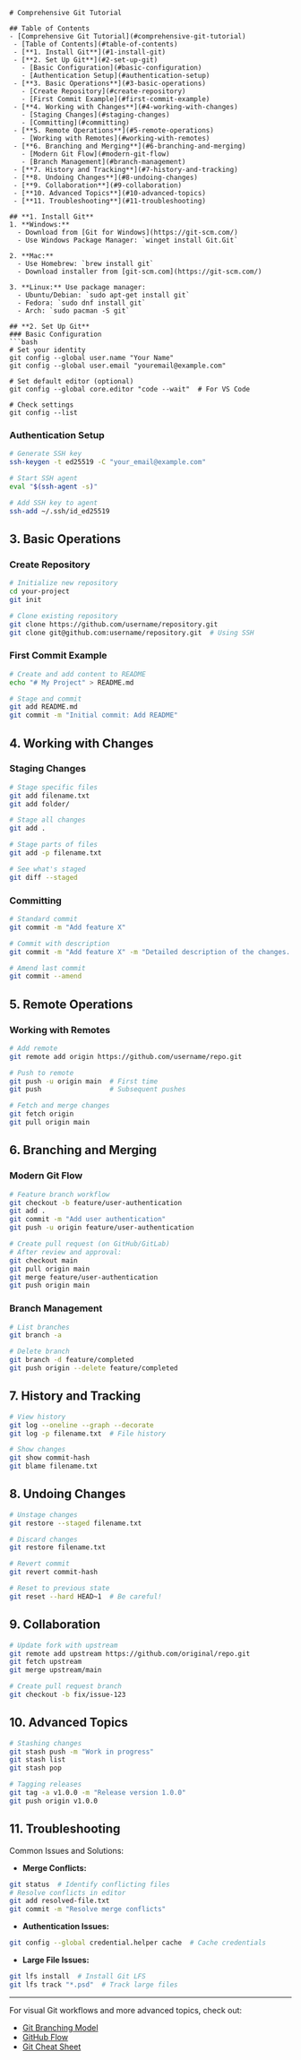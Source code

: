 

```
# Comprehensive Git Tutorial

## Table of Contents
- [Comprehensive Git Tutorial](#comprehensive-git-tutorial)
 - [Table of Contents](#table-of-contents)
 - [**1. Install Git**](#1-install-git)
 - [**2. Set Up Git**](#2-set-up-git)
   - [Basic Configuration](#basic-configuration)
   - [Authentication Setup](#authentication-setup)
 - [**3. Basic Operations**](#3-basic-operations)
   - [Create Repository](#create-repository)
   - [First Commit Example](#first-commit-example)
 - [**4. Working with Changes**](#4-working-with-changes)
   - [Staging Changes](#staging-changes)
   - [Committing](#committing)
 - [**5. Remote Operations**](#5-remote-operations)
   - [Working with Remotes](#working-with-remotes)
 - [**6. Branching and Merging**](#6-branching-and-merging)
   - [Modern Git Flow](#modern-git-flow)
   - [Branch Management](#branch-management)
 - [**7. History and Tracking**](#7-history-and-tracking)
 - [**8. Undoing Changes**](#8-undoing-changes)
 - [**9. Collaboration**](#9-collaboration)
 - [**10. Advanced Topics**](#10-advanced-topics)
 - [**11. Troubleshooting**](#11-troubleshooting)

## **1. Install Git**
1. **Windows:**
  - Download from [Git for Windows](https://git-scm.com/)
  - Use Windows Package Manager: `winget install Git.Git`

2. **Mac:**
  - Use Homebrew: `brew install git`
  - Download installer from [git-scm.com](https://git-scm.com/)

3. **Linux:** Use package manager:
  - Ubuntu/Debian: `sudo apt-get install git`
  - Fedora: `sudo dnf install git`
  - Arch: `sudo pacman -S git`

## **2. Set Up Git**
### Basic Configuration
```bash
# Set your identity
git config --global user.name "Your Name"
git config --global user.email "youremail@example.com"

# Set default editor (optional)
git config --global core.editor "code --wait"  # For VS Code

# Check settings
git config --list
```

### Authentication Setup
```bash
# Generate SSH key
ssh-keygen -t ed25519 -C "your_email@example.com"

# Start SSH agent
eval "$(ssh-agent -s)"

# Add SSH key to agent
ssh-add ~/.ssh/id_ed25519
```

## **3. Basic Operations**
### Create Repository
```bash
# Initialize new repository
cd your-project
git init

# Clone existing repository
git clone https://github.com/username/repository.git
git clone git@github.com:username/repository.git  # Using SSH
```

### First Commit Example
```bash
# Create and add content to README
echo "# My Project" > README.md

# Stage and commit
git add README.md
git commit -m "Initial commit: Add README"
```

## **4. Working with Changes**
### Staging Changes
```bash
# Stage specific files
git add filename.txt
git add folder/

# Stage all changes
git add .

# Stage parts of files
git add -p filename.txt

# See what's staged
git diff --staged
```

### Committing
```bash
# Standard commit
git commit -m "Add feature X"

# Commit with description
git commit -m "Add feature X" -m "Detailed description of the changes..."

# Amend last commit
git commit --amend
```

## **5. Remote Operations**
### Working with Remotes
```bash
# Add remote
git remote add origin https://github.com/username/repo.git

# Push to remote
git push -u origin main  # First time
git push                 # Subsequent pushes

# Fetch and merge changes
git fetch origin
git pull origin main
```

## **6. Branching and Merging**
### Modern Git Flow
```bash
# Feature branch workflow
git checkout -b feature/user-authentication
git add .
git commit -m "Add user authentication"
git push -u origin feature/user-authentication

# Create pull request (on GitHub/GitLab)
# After review and approval:
git checkout main
git pull origin main
git merge feature/user-authentication
git push origin main
```

### Branch Management
```bash
# List branches
git branch -a

# Delete branch
git branch -d feature/completed
git push origin --delete feature/completed
```

## **7. History and Tracking**
```bash
# View history
git log --oneline --graph --decorate
git log -p filename.txt  # File history

# Show changes
git show commit-hash
git blame filename.txt
```

## **8. Undoing Changes**
```bash
# Unstage changes
git restore --staged filename.txt

# Discard changes
git restore filename.txt

# Revert commit
git revert commit-hash

# Reset to previous state
git reset --hard HEAD~1  # Be careful!
```

## **9. Collaboration**
```bash
# Update fork with upstream
git remote add upstream https://github.com/original/repo.git
git fetch upstream
git merge upstream/main

# Create pull request branch
git checkout -b fix/issue-123
```

## **10. Advanced Topics**
```bash
# Stashing changes
git stash push -m "Work in progress"
git stash list
git stash pop

# Tagging releases
git tag -a v1.0.0 -m "Release version 1.0.0"
git push origin v1.0.0
```

## **11. Troubleshooting**
Common Issues and Solutions:
- **Merge Conflicts:**
 ```bash
 git status  # Identify conflicting files
 # Resolve conflicts in editor
 git add resolved-file.txt
 git commit -m "Resolve merge conflicts"
 ```

- **Authentication Issues:**
 ```bash
 git config --global credential.helper cache  # Cache credentials
 ```

- **Large File Issues:**
 ```bash
 git lfs install  # Install Git LFS
 git lfs track "*.psd"  # Track large files
 ```

---

For visual Git workflows and more advanced topics, check out:
- [Git Branching Model](https://nvie.com/posts/a-successful-git-branching-model/)
- [GitHub Flow](https://guides.github.com/introduction/flow/)
- [Git Cheat Sheet](https://education.github.com/git-cheat-sheet-education.pdf)
